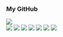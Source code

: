 ### My GitHub
<a href="https://hits.seeyoufarm.com"><img src="https://hits.seeyoufarm.com/api/count/incr/badge.svg?url=https%3A%2F%2Fgithub.com%2FYeChanKim98&count_bg=%23B0EBB6&title_bg=%2338D5FF&icon=github.svg&icon_color=%23EBE7E7&title=Hits&edge_flat=false"/></a><br/>
<a href="#" target="_blank"><img src="https://img.shields.io/badge/-HTML5-F05032?style=for-the-badge&logo=html5&logoColor=ffffff"/></a>
<a href="#" target="_blank"><img src="https://img.shields.io/badge/-CSS-92FE9D?style=for-the-badge&logo=css3&logoColor=ffffff"/></a>
<a href="#" target="_blank"><img src="https://img.shields.io/badge/-Java-007396?style=for-the-badge&logo=java&logoColor=ffffff"/></a>
<a href="#" target="_blank"><img src="https://img.shields.io/badge/-JavaScript-F7DF1E?style=for-the-badge&logo=javascript&logoColor=ffffff"/></a>
<a href="#" target="_blank"><img src="https://img.shields.io/badge/-Python-3776AB?style=for-the-badge&logo=python&logoColor=ffffff"/></a>
<a href="#" target="_blank"><img src="https://img.shields.io/badge/-Spring-6DB33F?style=for-the-badge&logo=spring&logoColor=ffffff"/></a>
<a href="#" target="_blank"><img src="https://img.shields.io/badge/-MySQL-4479A1?style=for-the-badge&logo=MySQL&logoColor=ffffff"/></a>



<!--
**YeChanKim98/YeChanKim98** is a ✨ _special_ ✨ repository because its `README.md` (this file) appears on your GitHub profile.
<a href="#" target="_blank"><img src="https://img.shields.io/badge/-HTML5-F05032?style=for-the-badge&logo=html5&logoColor=ffffff"/></a>
<a href="#" target="_blank"><img src="https://img.shields.io/badge/-HTML5-F05032?style=for-the-badge&logo=html5&logoColor=ffffff"/></a>
Here are some ideas to get you started:

- 🔭 I’m currently working on ...
- 🌱 I’m currently learning ...
- 👯 I’m looking to collaborate on ...
- 🤔 I’m looking for help with ...
- 💬 Ask me about ...
- 📫 How to reach me: ...
- 😄 Pronouns: ...
- ⚡ Fun fact: ...
-->
